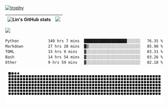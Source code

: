 [![trophy](https://github-profile-trophy.vercel.app/?username=ocss884&column=7)](https://github.com/ocss884)

| ![Lin's GitHub stats](https://github-readme-stats.vercel.app/api?username=ocss884&show_icons=true&hide_border=True&count_private=true) | ![](https://github-readme-streak-stats.herokuapp.com?user=ocss884&hide_border=true&date_format=M%20j%5B%2C%20Y%5D&ring=7EDDCF&fire=7EDDCF") |
| ------------------------------------------------------------ | ------------------------------------------------------------ |

![](https://komarev.com/ghpvc/?username=ocss884&color=brightgreen)

<!--START_SECTION:waka-->

```txt
Python             349 hrs 7 mins  ███████████████████░░░░░░   76.35 %
Markdown           27 hrs 20 mins  █▒░░░░░░░░░░░░░░░░░░░░░░░   05.98 %
TOML               15 hrs 9 mins   ▓░░░░░░░░░░░░░░░░░░░░░░░░   03.31 %
Bash               14 hrs 54 mins  ▓░░░░░░░░░░░░░░░░░░░░░░░░   03.26 %
Other              9 hrs 59 mins   ▓░░░░░░░░░░░░░░░░░░░░░░░░   02.18 %
```

<!--END_SECTION:waka-->

<p align="center">
   <img src="https://github.com/ocss884/ocss884/blob/output/github-snake.svg" alt="snake">
</p>
